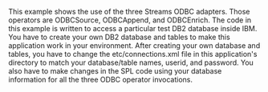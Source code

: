 This example shows the use of the three Streams ODBC adapters. Those operators are ODBCSource, ODBCAppend, and ODBCEnrich. The code in this example is written to access a particular test DB2 database inside IBM. You have to create your own DB2 database and tables to make this application work in your environment. After creating your own database and tables, you have to change the etc/connections.xml file in this application's directory to match your database/table names, userid, and password. You also have to make changes in the SPL code using your database information for all the three ODBC operator invocations.

